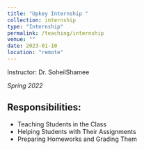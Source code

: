 ```yaml
---
title: "Upkey Internship "
collection: internship
type: "Internship"
permalink: /teaching/internship
venue: ""
date: 2023-01-10
location: "remote"
---
```


Instructor: Dr. SoheilShamee

*Spring 2022*

## Responsibilities:
- Teaching Students in the Class
- Helping Students with Their Assignments
- Preparing Homeworks and Grading Them 